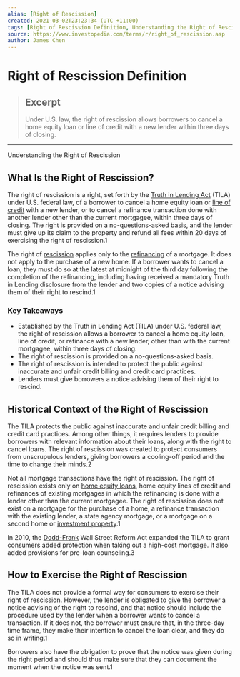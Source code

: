 ```yaml
---
alias: [Right of Rescission]
created: 2021-03-02T23:23:34 (UTC +11:00)
tags: [Right of Rescission Definition, Understanding the Right of Rescission]
source: https://www.investopedia.com/terms/r/right_of_rescission.asp
author: James Chen
---
```


# Right of Rescission Definition

> ## Excerpt
> Under U.S. law, the right of rescission allows borrowers to cancel a home equity loan or line of credit with a new lender within three days of closing.

---

Understanding the Right of Rescission
## What Is the Right of Rescission?

The right of rescission is a right, set forth by the [Truth in Lending Act](https://www.investopedia.com/terms/t/tila.asp) (TILA) under U.S. federal law, of a borrower to cancel a home equity loan or [line of credit](https://www.investopedia.com/terms/l/lineofcredit.asp) with a new lender, or to cancel a refinance transaction done with another lender other than the current mortgagee, within three days of closing. The right is provided on a no-questions-asked basis, and the lender must give up its claim to the property and refund all fees within 20 days of exercising the right of rescission.1

The right of [rescission](https://www.investopedia.com/terms/r/rescission.asp) applies only to the [refinancing](https://www.investopedia.com/terms/r/refinance.asp) of a mortgage. It does not apply to the purchase of a new home. If a borrower wants to cancel a loan, they must do so at the latest at midnight of the third day following the completion of the refinancing, including having received a mandatory Truth in Lending disclosure from the lender and two copies of a notice advising them of their right to rescind.1

### Key Takeaways

-   Established by the Truth in Lending Act (TILA) under U.S. federal law, the right of rescission allows a borrower to cancel a home equity loan, line of credit, or refinance with a new lender, other than with the current mortgagee, within three days of closing.
-   The right of rescission is provided on a no-questions-asked basis.
-   The right of rescission is intended to protect the public against inaccurate and unfair credit billing and credit card practices.
-   Lenders must give borrowers a notice advising them of their right to rescind.

## Historical Context of the Right of Rescission

The TILA protects the public against inaccurate and unfair credit billing and credit card practices. Among other things, it requires lenders to provide borrowers with relevant information about their loans, along with the right to cancel loans. The right of rescission was created to protect consumers from unscrupulous lenders, giving borrowers a cooling-off period and the time to change their minds.2

Not all mortgage transactions have the right of rescission. The right of rescission exists only on [home equity loans](https://www.investopedia.com/terms/h/homeequityloan.asp), home equity lines of credit and refinances of existing mortgages in which the refinancing is done with a lender other than the current mortgagee. The right of rescission does not exist on a mortgage for the purchase of a home, a refinance transaction with the existing lender, a state agency mortgage, or a mortgage on a second home or [investment property](https://www.investopedia.com/terms/i/investment-property.asp).1

In 2010, the [Dodd-Frank](https://www.investopedia.com/terms/d/dodd-frank-financial-regulatory-reform-bill.asp) Wall Street Reform Act expanded the TILA to grant consumers added protection when taking out a high-cost mortgage. It also added provisions for pre-loan counseling.3

## How to Exercise the Right of Rescission

The TILA does not provide a formal way for consumers to exercise their right of rescission. However, the lender is obligated to give the borrower a notice advising of the right to rescind, and that notice should include the procedure used by the lender when a borrower wants to cancel a transaction. If it does not, the borrower must ensure that, in the three-day time frame, they make their intention to cancel the loan clear, and they do so in writing.1

Borrowers also have the obligation to prove that the notice was given during the right period and should thus make sure that they can document the moment when the notice was sent.1
